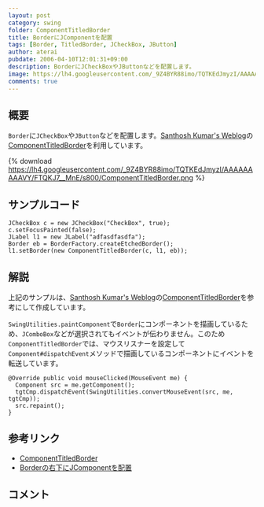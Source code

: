 ```yaml
---
layout: post
category: swing
folder: ComponentTitledBorder
title: BorderにJComponentを配置
tags: [Border, TitledBorder, JCheckBox, JButton]
author: aterai
pubdate: 2006-04-10T12:01:31+09:00
description: BorderにJCheckBoxやJButtonなどを配置します。
image: https://lh4.googleusercontent.com/_9Z4BYR88imo/TQTKEdJmyzI/AAAAAAAAAVY/FTQKJ7__MnE/s800/ComponentTitledBorder.png
comments: true
---
```

## 概要
`Border`に`JCheckBox`や`JButton`などを配置します。[Santhosh Kumar's Weblog](http://www.jroller.com/page/santhosh)の[ComponentTitledBorder](http://www.jroller.com/page/santhosh?entry=component_titled_border)を利用しています。

{% download https://lh4.googleusercontent.com/_9Z4BYR88imo/TQTKEdJmyzI/AAAAAAAAAVY/FTQKJ7__MnE/s800/ComponentTitledBorder.png %}

## サンプルコード
<pre class="prettyprint"><code>JCheckBox c = new JCheckBox("CheckBox", true);
c.setFocusPainted(false);
JLabel l1 = new JLabel("adfasdfasdfa");
Border eb = BorderFactory.createEtchedBorder();
l1.setBorder(new ComponentTitledBorder(c, l1, eb));
</code></pre>

## 解説
上記のサンプルは、[Santhosh Kumar's Weblog](http://www.jroller.com/page/santhosh)の[ComponentTitledBorder](http://www.jroller.com/page/santhosh?entry=component_titled_border)を参考にして作成しています。

`SwingUtilities.paintComponent`で`Border`にコンポーネントを描画しているため、`JComboBox`などが選択されてもイベントが伝わりません。このため`ComponentTitledBorder`では、マウスリスナーを設定して`Component#dispatchEvent`メソッドで描画しているコンポーネントにイベントを転送しています。

<pre class="prettyprint"><code>@Override public void mouseClicked(MouseEvent me) {
  Component src = me.getComponent();
  tgtCmp.dispatchEvent(SwingUtilities.convertMouseEvent(src, me, tgtCmp));
  src.repaint();
}
</code></pre>

## 参考リンク
- [ComponentTitledBorder](http://www.jroller.com/page/santhosh?entry=component_titled_border)
- [Borderの右下にJComponentを配置](http://ateraimemo.com/Swing/RightAlignComponentBorder.html)

<!-- dummy comment line for breaking list -->

## コメント
